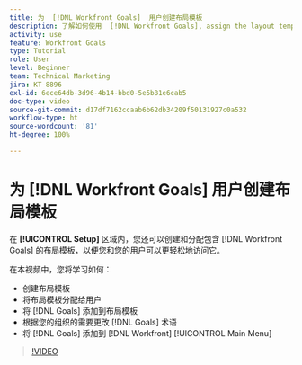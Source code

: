 ```yaml
---
title: 为  [!DNL Workfront Goals]  用户创建布局模板
description: 了解如何使用  [!DNL Workfront Goals], assign the layout template to users, and change [!DNL Goals]  术语创建适合您的组织的布局模板。
activity: use
feature: Workfront Goals
type: Tutorial
role: User
level: Beginner
team: Technical Marketing
jira: KT-8896
exl-id: 6ece64db-3d96-4b14-bbd0-5e5b81e6cab5
doc-type: video
source-git-commit: d17df7162ccaab6b62db34209f50131927c0a532
workflow-type: ht
source-wordcount: '81'
ht-degree: 100%

---
```


# 为 [!DNL Workfront Goals] 用户创建布局模板

在 **[!UICONTROL Setup]** 区域内，您还可以创建和分配包含 [!DNL Workfront Goals] 的布局模板，以便您和您的用户可以更轻松地访问它。

在本视频中，您将学习如何：

* 创建布局模板
* 将布局模板分配给用户
* 将 [!DNL Goals] 添加到布局模板
* 根据您的组织的需要更改 [!DNL Goals] 术语
* 将 [!DNL Goals] 添加到 [!DNL Workfront] [!UICONTROL Main Menu]

>[!VIDEO](https://video.tv.adobe.com/v/335190/?quality=12&learn=on&enablevpops)

<!--
Learn more graphic
-->
